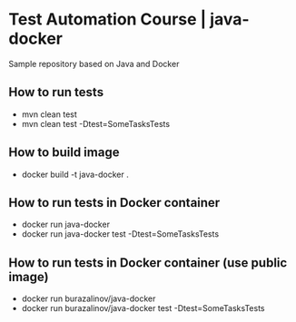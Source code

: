 # Test Automation Course | java-docker
Sample repository based on Java and Docker

## How to run tests
- mvn clean test
- mvn clean test -Dtest=SomeTasksTests

## How to build image
- docker build -t java-docker .

## How to run tests in Docker container
- docker run java-docker
- docker run java-docker test -Dtest=SomeTasksTests

## How to run tests in Docker container (use public image)
- docker run burazalinov/java-docker
- docker run burazalinov/java-docker test -Dtest=SomeTasksTests
